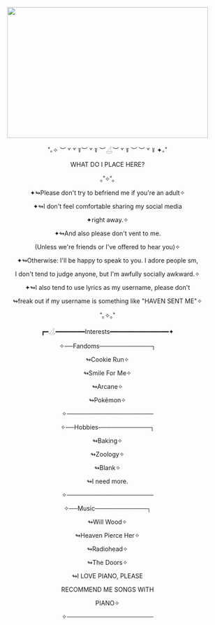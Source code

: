 <p align="center">
  <img width="460" height="300" src="https://github.com/user-attachments/assets/b20933a2-c099-4e08-8e8f-19e10025d9d4">
</p>
<p align="center">˚｡✧ ︶ ꒷ ꒷ ꒦︶ ꒷ ꒦ ︶𓋒︶ ꒷ ꒦ ︶ ︶ ꒷ ꒦ ✦｡˚</p>
<p align="center">WHAT DO I PLACE HERE?</p>

<p align="center">｡˚✧˚｡</p>
<p align="center">✦↬Please don't try to befriend me if you're an adult✧</p>
<p align="center">✦↬I don't feel comfortable sharing my social media</p>
<p align="center">✦right away.✧</p>
<p align="center">✦↬And also please don't vent to me.</p>
<p align="center">(Unless we're friends or I've offered to hear you)✧</p>
<p align="center">✦↬Otherwise: I'll be happy to speak to you. I adore people sm,</p>
<p align="center">I don't tend to judge anyone, but I'm awfully socially awkward.✧</p>
<p align="center">✦↬I also tend to use lyrics as my username, please don't</p>
<p align="center">↬freak out if my username is something like "HAVEN SENT ME"✧</p>
<p align="center">˚｡✧｡˚</p>
<p align="center">┏━𓋒━━━━━━━━Interests━━━━━━━━━━━━━━━━✦</p>
<p align="center">✧──Fandoms────────────┐</p>
<p align="center">↬Cookie Run✧</p>
<p align="center">↬Smile For Me✧</p>
<p align="center">↬Arcane✧</p>
<p align="center">↬Pokémon✧</p>
<p align="center">✧────────────────────</p>
<p align="center">✧──Hobbies────────────┐</p>
<p align="center">↬Baking✧</p>
<p align="center">↬Zoology✧</p>
<p align="center">↬Blank✧</p>
<p align="center">↬I need more.</p>
<p align="center">✧────────────────────</p>
<p align="center">✧──Music────────────┐</p>
<p align="center">↬Will Wood✧</p>
<p align="center">↬Heaven Pierce Her✧</p>
<p align="center">↬Radiohead✧</p>
<p align="center">↬The Doors✧</p>
<p align="center">↬I LOVE PIANO, PLEASE</p>
<p align="center">RECOMMEND ME SONGS WITH</p>
<p align="center">PIANO✧</p>
<p align="center">✧────────────────────</p>
